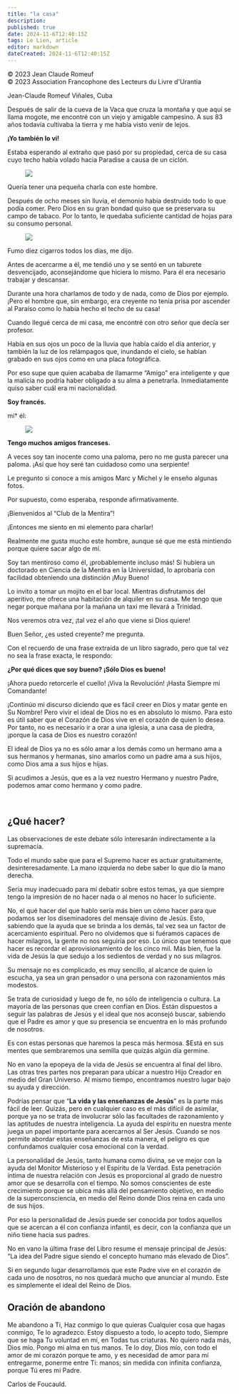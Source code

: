 ```yaml
---
title: "la casa"
description: 
published: true
date: 2024-11-6T12:40:15Z
tags: Le Lien, article
editor: markdown
dateCreated: 2024-11-6T12:40:15Z
---
```


<p class="v-card tema v-sheet--gris claro aclarar-3 px-2">© 2023 Jean Claude Romeuf<br>© 2023 Association Francophone des Lecteurs du Livre d'Urantia</p>


Jean-Claude Romeuf
Viñales, Cuba

Después de salir de la cueva de la Vaca que cruza la montaña y que aquí se llama mogote, me encontré con un viejo y amigable campesino. A sus 83 años todavía cultivaba la tierra y me había visto venir de lejos.

**¡Yo también lo vi!**

Estaba esperando al extraño que pasó por su propiedad, cerca de su casa cuyo techo había volado hacia Paradise a causa de un ciclón.

<figure id="Figure_6" class="image urantiapedia image-style-align-left">
<img src="/image/article/Le_Lien/images_03/142.jpg">
</figure>

Quería tener una pequeña charla con este hombre.

Después de ocho meses sin lluvia, el demonio había destruido todo lo que podía comer. Pero Dios en su gran bondad quiso que se preservara su campo de tabaco. Por lo tanto, le quedaba suficiente cantidad de hojas para su consumo personal.

<figure id="Figure_7" class="image urantiapedia image-style-align-right">
<img src="/image/article/Le_Lien/images_03/143.jpg">
</figure>

Fumo diez cigarros todos los días, me dijo.

Antes de acercarme a él, me tendió uno y se sentó en un taburete desvencijado, aconsejándome que hiciera lo mismo. Para él era necesario trabajar y descansar.

Durante una hora charlamos de todo y de nada, como de Dios por ejemplo. ¡Pero el hombre que, sin embargo, era creyente no tenía prisa por ascender al Paraíso como lo había hecho el techo de su casa!

Cuando llegué cerca de mi casa, me encontré con otro señor que decía ser profesor.

Había en sus ojos un poco de la lluvia que había caído el día anterior, y también la luz de los relámpagos que, inundando el cielo, se habían grabado en sus ojos como en una placa fotográfica.

Por eso supe que quien acababa de llamarme “Amigo” era inteligente y que la malicia no podría haber obligado a su alma a penetrarla. Inmediatamente quiso saber cuál era mi nacionalidad.

**Soy francés.**

mi† él:

<figure id="Figure_8" class="image urantiapedia image-style-align-right">
<img src="/image/article/Le_Lien/images_03/144.jpg">
</figure>

**Tengo muchos amigos franceses.**

A veces soy tan inocente como una paloma, pero no me gusta parecer una paloma. ¡Así que hoy seré tan cuidadoso como una serpiente!

Le pregunto si conoce a mis amigos Marc y Michel y le enseño algunas fotos.

Por supuesto, como esperaba, responde afirmativamente.

¡Bienvenidos al “Club de la Mentira”!

¡Entonces me siento en mi elemento para charlar!

Realmente me gusta mucho este hombre, aunque sé que me está mintiendo porque quiere sacar algo de mí.

Soy tan mentiroso como él, ¡probablemente incluso más! Si hubiera un doctorado en Ciencia de la Mentira en la Universidad, lo aprobaría con facilidad obteniendo una distinción ¡Muy Bueno!

Lo invito a tomar un mojito en el bar local. Mientras disfrutamos del aperitivo, me ofrece una habitación de alquiler en su casa. Me tengo que negar porque mañana por la mañana un taxi me llevará a Trinidad.

Nos veremos otra vez, ¡tal vez el año que viene si Dios quiere!

Buen Señor, ¿es usted creyente? me pregunta.

Con el recuerdo de una frase extraída de un libro sagrado, pero que tal vez no sea la frase exacta, le respondo:

**¿Por qué dices que soy bueno? ¡Sólo Dios es bueno!**

¡Ahora puedo retorcerle el cuello! ¡Viva la Revolución! ¡Hasta Siempre mi Comandante!

¡Continúo mi discurso diciendo que es fácil creer en Dios y matar gente en Su Nombre! Pero vivir el ideal de Dios no es en absoluto lo mismo. Para esto es útil saber que el Corazón de Dios vive en el corazón de quien lo desea. Por tanto, no es necesario ir a orar a una iglesia, a una casa de piedra, ¡porque la casa de Dios es nuestro corazón!

El ideal de Dios ya no es sólo amar a los demás como un hermano ama a sus hermanos y hermanas, sino amarlos como un padre ama a sus hijos, como Dios ama a sus hijos e hijas.

Si acudimos a Jesús, que es a la vez nuestro Hermano y nuestro Padre, podemos amar como hermano y como padre.

<br estilo=«claro:ambos;»/>

## ¿Qué hacer?

Las observaciones de este debate sólo interesarán indirectamente a la supremacía.

Todo el mundo sabe que para el Supremo hacer es actuar gratuitamente, desinteresadamente. La mano izquierda no debe saber lo que dio la mano derecha.

Sería muy inadecuado para mí debatir sobre estos temas, ya que siempre tengo la impresión de no hacer nada o al menos no hacer lo suficiente.

No, el qué hacer del que hablo sería más bien un cómo hacer para que podamos ser los diseminadores del mensaje divino de Jesús. Esto, sabiendo que la ayuda que se brinda a los demás, tal vez sea un factor de acercamiento espiritual. Pero no olvidemos que si fuéramos capaces de hacer milagros, la gente no nos seguiría por eso. Lo único que tenemos que hacer es recordar el aprovisionamiento de los cinco mil. Más bien, fue la vida de Jesús la que sedujo a los sedientos de verdad y no sus milagros.

Su mensaje no es complicado, es muy sencillo, al alcance de quien lo escucha, ya sea un gran pensador o una persona con razonamientos más modestos.

Se trata de curiosidad y luego de fe, no sólo de inteligencia o cultura. La mayoría de las personas que creen confían en Dios. Están dispuestos a seguir las palabras de Jesús y el ideal que nos aconsejó buscar, sabiendo que el Padre es amor y que su presencia se encuentra en lo más profundo de nosotros.

Es con estas personas que haremos la pesca más hermosa. $Está en sus mentes que sembraremos una semilla que quizás algún día germine.

No en vano la epopeya de la vida de Jesús se encuentra al final del libro. Las otras tres partes nos preparan para ubicar a nuestro Hijo Creador en medio del Gran Universo. Al mismo tiempo, encontramos nuestro lugar bajo su ayuda y dirección.

Podrías pensar que “**La vida y las enseñanzas de Jesús**” es la parte más fácil de leer. Quizás, pero en cualquier caso es el más difícil de asimilar, porque ya no se trata de involucrar sólo las facultades de razonamiento y las aptitudes de nuestra inteligencia. La ayuda del espíritu en nuestra mente juega un papel importante para acercarnos al Ser Jesús. Cuando se nos permite abordar estas enseñanzas de esta manera, el peligro es que confundamos cualquier cosa emocional con la verdad.

La personalidad de Jesús, tanto humana como divina, se ve mejor con la ayuda del Monitor Misterioso y el Espíritu de la Verdad. Esta penetración íntima de nuestra relación con Jesús es proporcional al grado de nuestro amor que se desarrolla con el tiempo. No somos conscientes de este crecimiento porque se ubica más allá del pensamiento objetivo, en medio de la superconsciencia, en medio del Reino donde Dios reina en cada uno de sus hijos.

Por eso la personalidad de Jesús puede ser conocida por todos aquellos que se acercan a él con confianza infantil, es decir, con la confianza que un niño tiene hacia sus padres.

No en vano la última frase del Libro resume el mensaje principal de Jesús: “La idea del Padre sigue siendo el concepto humano más elevado de Dios”.

Si en segundo lugar desarrollamos que este Padre vive en el corazón de cada uno de nosotros, no nos quedará mucho que anunciar al mundo. Este es simplemente el ideal del Reino de Dios.

## Oración de abandono

Me abandono a Ti,
Haz conmigo lo que quieras
Cualquier cosa que hagas conmigo,
Te lo agradezco.
Estoy dispuesto a todo, lo acepto todo,
Siempre que se haga Tu voluntad en mí, en Todas tus criaturas.
No quiero nada más, Dios mío.
Pongo mi alma en tus manos.
Te lo doy, Dios mío, con todo el amor de mi corazón porque te amo, y es necesidad de amor para mí entregarme, ponerme entre Ti:
manos; sin medida con infinita confianza, porque Tú eres mi Padre.

Carlos de Foucauld.

